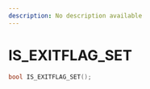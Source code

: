 ```yaml
---
description: No description available 
---
```


# IS_EXITFLAG_SET

```cpp
bool IS_EXITFLAG_SET();
```